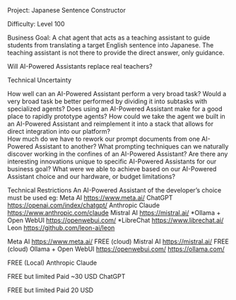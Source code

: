 Project: Japanese Sentence Constructor

Difficulty: Level 100

Business Goal: 
A chat agent that acts as a teaching assistant to guide students from translating a target English sentence into Japanese. The teaching assistant is not there to provide the direct answer, only guidance.

Will AI-Powered Assistants replace real teachers?

Technical Uncertainty

How well can an AI-Powered Assistant perform a very broad task?
Would a very broad task be better performed by dividing it into subtasks with specialized agents?
Does using an AI-Powered Assistant make for a good place to rapidly prototype agents?
How could we take the agent we built in an AI-Powered Assistant and reimplement it into a stack that allows for direct integration into our platform?	
How much do we have to rework our prompt documents from one AI-Powered Assistant to another?
What prompting techniques can we naturally discover working in the confines of an AI-Powered Assistant?
Are there any interesting innovations unique to specific AI-Powered Assistants for our business goal?
What were we able to achieve based on our AI-Powered Assistant choice and our hardware, or budget limitations?

Technical Restrictions
An AI-Powered Assistant of the developer’s choice must be used eg: 
Meta AI https://www.meta.ai/
ChatGPT https://openai.com/index/chatgpt/
Anthropic Claude https://www.anthropic.com/claude
Mistral AI https://mistral.ai/
*Ollama + Open WebUI https://openwebui.com/
*LibreChat https://www.librechat.ai/
Leon https://github.com/leon-ai/leon


Meta AI
https://www.meta.ai/
FREE (cloud)
Mistral AI
https://mistral.ai/
FREE (cloud)
Ollama + Open WebUI
https://openwebui.com/
https://ollama.com/


FREE (Local)
Anthropic Claude


FREE but limited
Paid ~30 USD
ChatGPT


FREE but limited
Paid 20 USD











